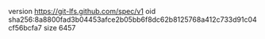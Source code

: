 version https://git-lfs.github.com/spec/v1
oid sha256:8a8800fad3b04453afce2b05bb6f8dc62b8125768a412c733d91c04cf56bcfa7
size 6457
